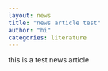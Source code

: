 ```yaml
---
layout: news
title: "news article test"
author: "hi"
categories: literature
---
```


this is a test news article